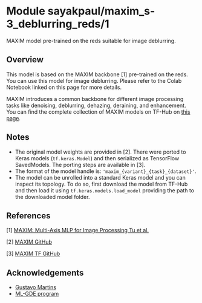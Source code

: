 # Module sayakpaul/maxim_s-3_deblurring_reds/1

MAXIM model pre-trained on the reds suitable for image deblurring.

<!-- asset-path: https://storage.googleapis.com/maxim-tf/tars/S-3_deblurring_reds.tar.gz  -->
<!-- task: image-deblurring -->
<!-- network-architecture: maxim -->
<!-- format: saved_model_2 -->
<!-- fine-tunable: false -->
<!-- license: apache-2.0 -->
<!-- colab: https://colab.research.google.com/github/sayakpaul/maxim-tf/blob/main/notebooks/inference.ipynb -->

## Overview

This model is based on the MAXIM backbone [1] pre-trained on the reds. You can use this
model for image deblurring. Please refer to the Colab Notebook linked on this page for more details.

MAXIM introduces a common backbone for different image processing tasks like
denoising, deblurring, dehazing, deraining, and enhancement. You can find the complete
collection of MAXIM models on TF-Hub on [this page](https://tfhub.dev/sayakpaul/collections/maxim/1).

## Notes

* The original model weights are provided in [2]. There were ported to Keras models
(`tf.keras.Model`) and then serialized as TensorFlow SavedModels. The porting
steps are available in [3].
* The format of the model handle is: `'maxim_{variant}_{task}_{dataset}'`.
* The model can be unrolled into a standard Keras model and you can inspect its topology.
To do so, first download the model from TF-Hub and then load it using `tf.keras.models.load_model`
providing the path to the downloaded model folder.

## References

[1] [MAXIM: Multi-Axis MLP for Image Processing Tu et al.](https://arxiv.org/abs/2201.02973)

[2] [MAXIM GitHub](https://github.com/google-research/maxim)

[3] [MAXIM TF GitHub](https://github.com/sayakpaul/maxim-tf)

## Acknowledgements

* [Gustavo Martins](https://twitter.com/gusthema?lang=en)
* [ML-GDE program](https://developers.google.com/programs/experts/)

